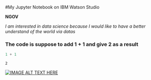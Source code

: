 #My Jupyter Notebook on IBM Watson Studio

**NGOV**

 *I am interested in data science because I would like to have a better understand of the world via datas*

### The code is suppose to add 1 + 1 and give 2 as a result


```python
1 + 1
```




    2



[![IMAGE ALT TEXT HERE](http://img.youtube.com/vi/YOUTUBE_VIDEO_ID_HERE/0.jpg)](http://www.youtube.com/watch?v=YOUTUBE_VIDEO_ID_HERE)
